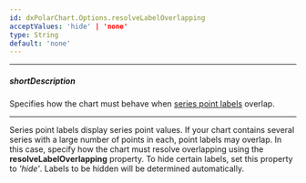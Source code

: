 ```yaml
---
id: dxPolarChart.Options.resolveLabelOverlapping
acceptValues: 'hide' | 'none'
type: String
default: 'none'
---
```

---
##### shortDescription
Specifies how the chart must behave when [series point labels](/concepts/05%20UI%20Components/PolarChart/10%20Visual%20Elements/030%20Series%20Point%20Labels.md '/Documentation/Guide/UI_Components/PolarChart/Visual_Elements/#Series_Point_Labels') overlap.

---
Series point labels display series point values. If your chart contains several series with a large number of points in each, point labels may overlap. In this case, specify how the chart must resolve overlapping using the **resolveLabelOverlapping** property. To hide certain labels, set this property to *'hide'*. Labels to be hidden will be determined automatically.
